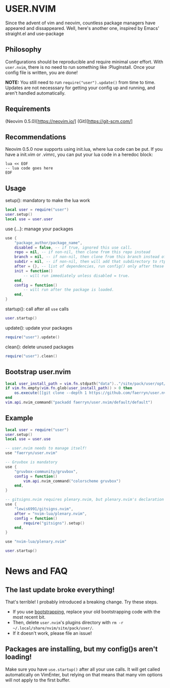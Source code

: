 # USER.NVIM
Since the advent of vim and neovim, countless package managers have appeared and dissappeared. Well, here's another one, inspired by Emacs' straight.el and use-package

## Philosophy
Configurations should be reproducible and require minimal user effort.
With `user.nvim`, there is no need to run something like :PlugInstall. Once your config file is written, you are done!

**NOTE:** You still need to run `require("user").update()` from time to time. Updates are not necesssary for getting your config up and running, and aren't handled automatically.

## Requirements
(Neovim 0.5.0)[https://neovim.io/]
(Git)[https://git-scm.com/]

## Recommendations
Neovim 0.5.0 now supports using init.lua, where lua code can be put.
If you have a init.vim or .vimrc, you can put your lua code in a heredoc block:

```
lua << EOF
-- lua code goes here
EOF
```

## Usage
setup(): mandatory to make the lua work
```lua
local user = require("user")
user.setup()
local use = user.user
```

use {...}: manage your packages
```lua
use {
	"package_author/package_name",
	disabled = false, -- if true, ignored this use call.
	repo = nil, -- if non-nil, then clone from this repo instead
	branch = nil, -- if non-nil, then clone from this branch instead of default branch
	subdir = nil, -- if non-nil, then will add that subdirectory to rtp
	after = {}, -- list of dependencies, run config() only after these have been loaded
	init = function()
		-- will run immediately unless disabled = true.
	end,
	config = function()
		-- will run after the package is loaded.
	end,
}
```

startup(): call after all `use` calls
```lua
user.startup()
```

update(): update your packages
```lua
require("user").update()
```

clean(): delete unused packages
```lua
require("user").clean()
```

## Bootstrap user.nvim
```lua
local user_install_path = vim.fn.stdpath("data").."/site/pack/user/opt/faerryn/user.nvim/default/default"
if vim.fn.empty(vim.fn.glob(user_install_path)) > 0 then
	os.execute([[git clone --depth 1 https://github.com/faerryn/user.nvim.git "]]..user_install_path..[["]])
end
vim.api.nvim_command("packadd faerryn/user.nvim/default/default")
```

## Example
```lua
local user = require("user")
user.setup()
local use = user.use

-- user.nvim needs to manage itself!
use "faerryn/user.nvim"

-- Gruvbox is mandatory
use {
	"gruvbox-community/gruvbox",
	config = function()
		vim.api.nvim_command("colorscheme gruvbox")
	end,
}

-- gitsigns.nvim requires plenary.nvim, but plenary.nvim's declaration is
use {
	"lewis6991/gitsigns.nvim",
	after = "nvim-lua/plenary.nvim",
	config = function()
		require("gitsigns").setup()
	end,
}

use "nvim-lua/plenary.nvim"

user.startup()
```

# News and FAQ
## The last update broke everything!
That's terrible! I probably introduced a breaking change. Try these steps.
- If you use [bootstrapping](#bootstrap-usernvim), replace your old bootstrapping code with the most recent bit.
- Then, delete `user.nvim`'s plugins directory with `rm -r ~/.local/share/nvim/site/pack/user/`.
- If it doesn't work, please file an issue!
## Packages are installing, but my config()s aren't loading!
Make sure you have `use.startup()` after all your use calls. It will get called automatically on VimEnter, but relying on that means that many vim options will not apply to the first buffer.
